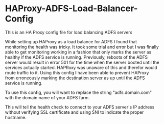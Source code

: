 # HAProxy-ADFS-Load-Balancer-Config
This is an HA Proxy config file for load balancing ADFS servers

While setting up HAProxy as a load balance for ADFS I found that monitoring the health was tricky.
It took some trial and error but I was finally able to get monitoring working in a fashion that only
marks the server as healthy if the ADFS service is running. Previously, reboots of the ADFS server would
result in error 501 for the time when the server booted until the services actually started. HAPRoxy was
unaware of this and therefor would route traffic to it. Using this config I have been able to prevent
HAProxy from erroneously marking the destination server as up until the ADFS service is running.

To use this config, you will want to replace the string "adfs.domain.com" with the domain name of your ADFS farm.

This will tell the health check to connect to your ADFS server's IP address without verifying SSL certificate and
using SNI to indicate the proper hostname.
